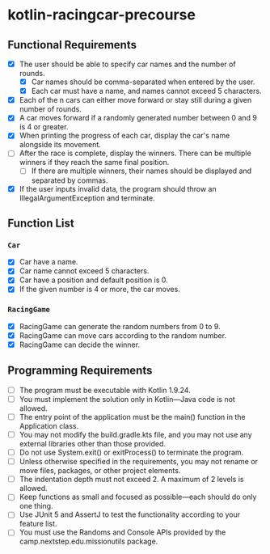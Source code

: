 # kotlin-racingcar-precourse
## Functional Requirements
- [x] The user should be able to specify car names and the number of rounds.
   - [x] Car names should be comma-separated when entered by the user.
   - [x] Each car must have a name, and names cannot exceed 5 characters.
- [x] Each of the n cars can either move forward or stay still during a given number of rounds.
- [x] A car moves forward if a randomly generated number between 0 and 9 is 4 or greater.
- [x] When printing the progress of each car, display the car's name alongside its movement.
- [ ] After the race is complete, display the winners. There can be multiple winners if they reach the same final position. 
    - [ ] If there are multiple winners, their names should be displayed and separated by commas.
- [x] If the user inputs invalid data, the program should throw an IllegalArgumentException and terminate.

## Function List
### `Car`
- [x] Car have a name.
- [x] Car name cannot exceed 5 characters.
- [x] Car have a position and default position is 0.
- [x] If the given number is 4 or more, the car moves.

### `RacingGame`
- [x] RacingGame can generate the random numbers from 0 to 9.
- [x] RacingGame can move cars according to the random number.
- [x] RacingGame can decide the winner.

## Programming Requirements
- [ ] The program must be executable with Kotlin 1.9.24.
- [ ] You must implement the solution only in Kotlin—Java code is not allowed.
- [ ] The entry point of the application must be the main() function in the Application class.
- [ ] You may not modify the build.gradle.kts file, and you may not use any external libraries other than those provided.
- [ ] Do not use System.exit() or exitProcess() to terminate the program.
- [ ] Unless otherwise specified in the requirements, you may not rename or move files, packages, or other project elements.
- [ ] The indentation depth must not exceed 2. A maximum of 2 levels is allowed.
- [ ] Keep functions as small and focused as possible—each should do only one thing.
- [ ] Use JUnit 5 and AssertJ to test the functionality according to your feature list.
- [ ] You must use the Randoms and Console APIs provided by the camp.nextstep.edu.missionutils package.

